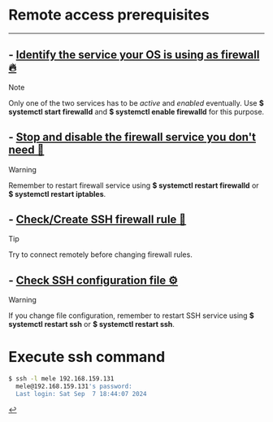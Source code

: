 # Remote access prerequisites
---
## - [Identify the service your OS is using as firewall 🔥](firewall-identify.html)
> [!NOTE]
> Only one of the two services has to be *active* and *enabled* eventually.
> Use **$ systemctl start firewalld** and **$ systemctl enable firewalld** for this purpose.

## - [Stop and disable the firewall service you don't need 🚫](firewall-stop.html)
> [!WARNING]
> Remember to restart firewall service using **$ systemctl restart firewalld** or **$ systemctl restart iptables**.

## - [Check/Create SSH firewall rule 🚪](firewall-state.html)
> [!TIP]
> Try to connect remotely before changing firewall rules.

## - [Check SSH configuration file ⚙️](ssh-config.html)
> [!WARNING]
> If you change file configuration, remember to restart SSH service using **$ systemctl restart ssh** or **$ systemctl restart ssh**.

# Execute ssh command
```bash
$ ssh -l mele 192.168.159.131
  mele@192.168.159.131's password:
  Last login: Sat Sep  7 18:44:07 2024
```

[↩️](../Linux.html)
